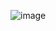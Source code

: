 ![image](https://user-images.githubusercontent.com/63789702/188193290-7a05b24b-f388-47ac-9984-30e21999972a.png)
